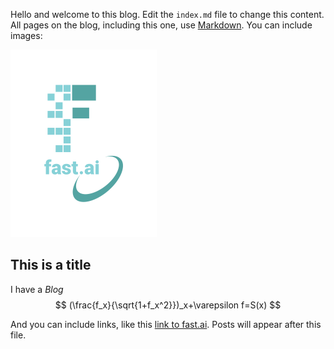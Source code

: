 Hello and welcome to this blog. Edit the `index.md` file to change this content. All pages on the blog, including this one, use [Markdown](https://guides.github.com/features/mastering-markdown/). You can include images:

![Image of fast.ai logo](images/logo.png)

## This is a title
I have a *Blog*
$$
(\frac{f_x}{\sqrt{1+f_x^2}})_x+\varepsilon f=S(x)
$$

And you can include links, like this [link to fast.ai](https://www.fast.ai). Posts will appear after this file. 
